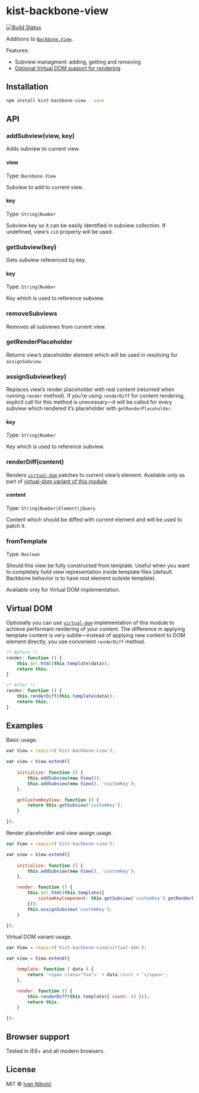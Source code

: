 # kist-backbone-view

[![Build Status][ci-img]][ci]

Additions to [`Backbone.View`][backbone-view].

Features:

* Subview managment: adding, getting and removing
* [Optional Virtual DOM support for rendering][virtual-dom-explanation]

## Installation

```sh
npm install kist-backbone-view --save
```

## API

### addSubview(view, key)

Adds subview to current view.

#### view

Type: `Backbone.View`

Subview to add to current view.

#### key

Type: `String|Number`

Subview key so it can be easily identified in subview collection. If undefined, 
view’s `cid` property will be used.

### getSubview(key)

Gets subview referenced by key.

#### key

Type: `String|Number`

Key which is used to reference subview.

### removeSubviews

Removes all subviews from current view.

### getRenderPlaceholder

Returns view’s placeholder element which will be used in resolving for
`assignSubview`.

### assignSubview(key)

Replaces view’s render placeholder with real content (returned when running
`render` method). If you’re using `renderDiff` for content rendering, explicit
call for this method is unecessary—it will be called for every subview which
rendered it’s placeholder with `getRenderPlaceholder`.

#### key

Type: `String|Number`

Key which is used to reference subview.

### renderDiff(content)

Renders [`virtual-dom`][virtual-dom] patches to current view’s element. Available 
only as part of [virtual-dom variant of this module][virtual-dom-variant].

#### content

Type: `String|Number|Element|jQuery`

Content which should be diffed with current element and will be used to patch it.

### fromTemplate

Type: `Boolean`

Should this view be fully constructed from template. Useful when you want to
completely hold view representation inside template files (default Backbone
behavior is to have root element outside template).

Available only for Virtual DOM implementation.

## Virtual DOM

Optionally you can use [`virtual-dom`][virtual-dom] implementation of this module 
to achieve performant rendering of your content. The difference in applying 
template content is very subtle—instead of applying new content to DOM element
directly, you use convenient `renderDiff` method.

```js
/* Before */
render: function () {
	this.$el.html(this.template(data));
	return this;
}

/* After */
render: function () {
	this.renderDiff(this.template(data));
	return this;
}
```

## Examples

Basic usage.

```js
var View = require('kist-backbone-view');

var view = View.extend({
		
	initialize: function () {
		this.addSubview(new View());
		this.addSubview(new View(), 'customKey');
	},

	getCustomKeyView: function () {
		return this.getSubview('customKey');
	}

});
```

Render placeholder and view assign usage.

```js
var View = require('kist-backbone-view');

var view = View.extend({
		
	initialize: function () {
		this.addSubview(new View(), 'customKey');
	},

	render: function () {
		this.$el.html(this.template({
			customKeyComponent: this.getSubview('customKey').getRenderPlaceholder()
		}));
		this.assignSubview('customKey');
	}

});
```

Virtual DOM variant usage.

```js
var View = require('kist-backbone-view/virtual-dom');

var view = View.extend({

	template: function ( data ) {
		return '<span class="foo">' + data.count + '</span>';
	},

	render: function () {
		this.renderDiff(this.template({ count: 42 }));
		return this;
	}

});
```

## Browser support

Tested in IE8+ and all modern browsers.

## License

MIT © [Ivan Nikolić](http://ivannikolic.com)

[ci]: https://travis-ci.org/niksy/kist-backbone-view
[ci-img]: https://img.shields.io/travis/niksy/kist-backbone-view/master.svg
[virtual-dom-explanation]: #virtual-dom
[virtual-dom]: https://github.com/Matt-Esch/virtual-dom
[virtual-dom-variant]: https://github.com/niksy/kist-backbone-view/blob/master/virtual-dom.js
[backbone-view]: http://backbonejs.org/#View
